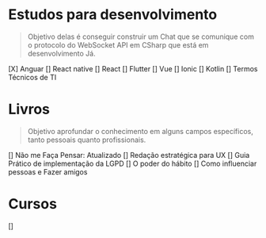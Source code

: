# Estudos para desenvolvimento

> Objetivo delas é conseguir construir um Chat que se comunique com o protocolo do WebSocket API em CSharp que está em desenvolvimento Já.

[X] Anguar
[] React native
[] React
[] Flutter
[] Vue
[] Ionic
[] Kotlin
[] Termos Técnicos de TI

# Livros

> Objetivo aprofundar o conhecimento em alguns campos específicos, tanto pessoais quanto profissionais. 

[] Não me Faça Pensar: Atualizado
[] Redação estratégica para UX
[] Guia Prático de implementação da LGPD
[] O poder do hábito
[] Como influenciar pessoas e Fazer amigos

# Cursos

[]